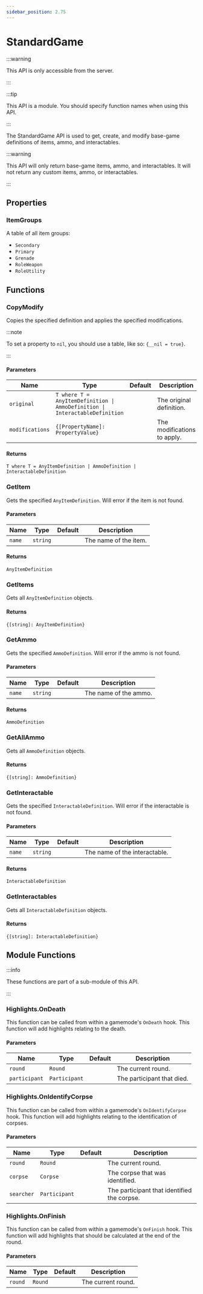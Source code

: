 ```yaml
---
sidebar_position: 2.75
---
```


# StandardGame

:::warning

This API is only accessible from the server.

:::

:::tip

This API is a module. You should specify function names when using this API.

:::

The StandardGame API is used to get, create, and modify base-game definitions of items, ammo, and interactables.

:::warning

This API will only return base-game items, ammo, and interactables. It will not return any custom items, ammo, or interactables.

:::

## Properties

### ItemGroups

A table of all item groups:

- `Secondary`
- `Primary`
- `Grenade`
- `RoleWeapon`
- `RoleUtility`

## Functions

### CopyModify

Copies the specified definition and applies the specified modifications.

:::note

To set a property to `nil`, you should use a table, like so: `{__nil = true}`.

:::

#### Parameters

| Name | Type | Default | Description |
| --- | --- | --- | --- |
| `original` | `T where T = AnyItemDefinition \| AmmoDefinition \| InteractableDefinition` | | The original definition. |
| `modifications` | `{[PropertyName]: PropertyValue}` | | The modifications to apply. |

#### Returns

`T where T = AnyItemDefinition | AmmoDefinition | InteractableDefinition`

### GetItem

Gets the specified `AnyItemDefinition`. Will error if the item is not found.

#### Parameters

| Name | Type | Default | Description |
| --- | --- | --- | --- |
| `name` | `string` | | The name of the item. |

#### Returns

`AnyItemDefinition`

### GetItems

Gets all `AnyItemDefinition` objects.

#### Returns

`{[string]: AnyItemDefinition}`

### GetAmmo

Gets the specified `AmmoDefinition`. Will error if the ammo is not found.

#### Parameters

| Name | Type | Default | Description |
| --- | --- | --- | --- |
| `name` | `string` | | The name of the ammo. |

#### Returns

`AmmoDefinition`

### GetAllAmmo

Gets all `AmmoDefinition` objects.

#### Returns

`{[string]: AmmoDefinition}`

### GetInteractable

Gets the specified `InteractableDefinition`. Will error if the interactable is not found.

#### Parameters

| Name | Type | Default | Description |
| --- | --- | --- | --- |
| `name` | `string` | | The name of the interactable. |

#### Returns

`InteractableDefinition`

### GetInteractables

Gets all `InteractableDefinition` objects.

#### Returns

`{[string]: InteractableDefinition}`

## Module Functions

:::info

These functions are part of a sub-module of this API.

:::

### Highlights.OnDeath

This function can be called from within a gamemode's `OnDeath` hook. This function will add highlights relating to the death.

#### Parameters

| Name | Type | Default | Description |
| --- | --- | --- | --- |
| `round` | `Round` |  | The current round. |
| `participant` | `Participant` |  | The participant that died. |

### Highlights.OnIdentifyCorpse

This function can be called from within a gamemode's `OnIdentifyCorpse` hook. This function will add highlights relating to the identification of corpses.

#### Parameters

| Name | Type | Default | Description |
| --- | --- | --- | --- |
| `round` | `Round` |  | The current round. |
| `corpse` | `Corpse` |  | The corpse that was identified. |
| `searcher` | `Participant` |  | The participant that identified the corpse. |

### Highlights.OnFinish

This function can be called from within a gamemode's `OnFinish` hook. This function will add highlights that should be calculated at the end of the round.

#### Parameters

| Name | Type | Default | Description |
| --- | --- | --- | --- |
| `round` | `Round` |  | The current round. |